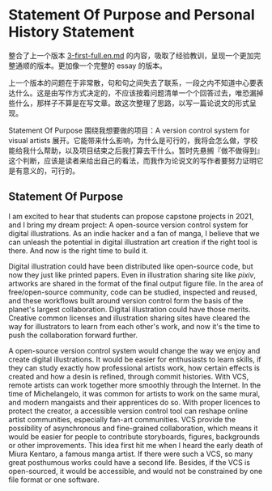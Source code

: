 Statement Of Purpose and Personal History Statement
===================================================

整合了上一个版本 [3-first-full.en.md](3-first-full.en.md) 的内容，吸取了经验教训，呈现一个更加完整通顺的版本。更加像一个完整的 essay 的版本。

上一个版本的问题在于非常散，句和句之间失去了联系，一段之内不知道中心要表达什么。这是由写作方式决定的，不应该按着问题清单一个个回答过去，唯恐漏掉些什么，那样子不算是在写文章。故这次整理了思路，以写一篇论说文的形式呈现。

Statement Of Purpose 围绕我想要做的项目：A version control system for visual artists 展开。它能带来什么影响，为什么是可行的，我将会怎么做，学校能给我什么帮助，以及项目结束之后我打算去干什么。暂时先悬搁『做不做得到』这个判断，应该是读者来给出自己的看法，而我作为论说文的写作者要努力证明它是有意义的，可行的。

## Statement Of Purpose

I am excited to hear that students can propose capstone projects in 2021, and I bring my dream project: A open-source version control system for digital illustrations. As an indie hacker and a fan of manga, I believe that we can unleash the potential in digital illustration art creation if the right tool is there. And now is the right time to build it.

Digital illustration could have been distributed like open-source code, but now they just like printed papers. Even in illustration sharing site like *pixiv*, artworks are shared in the format of the final output figure file. In the area of free/open-source community, code can be studied, inspected and reused, and these workflows built around version control form the basis of the planet's largest collaboration. Digital illustration could have those merits. Creative common licenses and illustration sharing sites have cleared the way for illustrators to learn from each other's work, and now it's the time to push the collaboration forward further.

A open-source version control system would change the way we enjoy and create digital illustrations. It would be easier for enthusiasts to learn skills, if they can study exactly how professional artists work, how certain effects is created and how a desin is refined, through commit histories. With VCS, remote artists can work together more smoothly through the Internet. In the time of Michelangelo, it was common for artists to work on the same mural, and modern mangaists and their apprentices do so. With proper licences to protect the creator, a accessible version control tool can reshape online artist communities, especially fan-art communities. VCS provide the possibility of asynchronous and fine-grained collaboration, which means it would be easier for people to contribute storyboards, figures, backgrounds or other improvements. This idea first hit me when I heard the early death of Miura Kentaro, a famous manga artist. If there were such a VCS, so many great posthumous works could have a second life. Besides, if the VCS is open-sourced, it would be accessible, and would not be constrained by one file format or one software.






